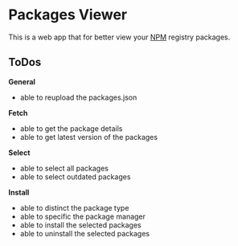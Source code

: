 # Packages Viewer

This is a web app that for better view your [NPM](https://www.npmjs.com/) registry packages.

## ToDos

**General**

- able to reupload the packages.json

**Fetch**

- able to get the package details
- able to get latest version of the packages

**Select**

- able to select all packages
- able to select outdated packages

**Install**

- able to distinct the package type
- able to specific the package manager
- able to install the selected packages
- able to uninstall the selected packages
